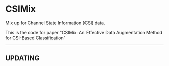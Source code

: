 # CSIMix

Mix up for Channel State Information (CSI) data.

This is the code for paper "CSIMix: An Effective Data Augmentation Method for CSI-Based Classification"



---

## UPDATING

